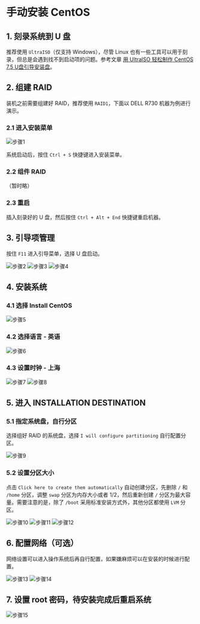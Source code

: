 # 手动安装 CentOS

## 1. 刻录系统到 U 盘

推荐使用 `UltraISO`（仅支持 Windows），尽管 Linux 也有一些工具可以用于刻录，但总是会遇到找不到启动项的问题。参考文章 [用 UltraISO 轻松制作 CentOS 7.5 U盘引导安装盘](https://www.jianshu.com/p/3f2f60de67c3)。

## 2. 组建 RAID

装机之前需要组建好 RAID，推荐使用 `RAID1`，下面以 DELL R730 机器为例进行演示。

### 2.1 进入安装菜单

![步骤1](.images/1.jpeg)

系统启动后，按住 `Ctrl + S` 快捷键进入安装菜单。

### 2.2 组件 RAID

（暂时略）

### 2.3 重启

插入刻录好的 U 盘，然后按住 `Ctrl + Alt + End` 快捷键重启机器。

## 3. 引导项管理

按住 `F11` 进入引导菜单，选择 U 盘启动。

![步骤2](.images/2.jpeg)
![步骤3](.images/3.jpeg)
![步骤4](.images/4.jpeg)

## 4. 安装系统

### 4.1 选择 Install CentOS

![步骤5](.images/5.jpeg)

### 4.2 选择语言 - 英语

![步骤6](.images/6.jpeg)

### 4.3 设置时钟 - 上海

![步骤7](.images/7.jpeg)
![步骤8](.images/8.jpeg)

## 5. 进入 INSTALLATION DESTINATION

### 5.1 指定系统盘，自行分区

选择组好 RAID 的系统盘，选择 `I will configure partitioning` 自行配置分区。

![步骤9](.images/9.jpeg)

### 5.2 设置分区大小

点击 `Click here to create them automatically` 自动创建分区，先删除 `/` 和 `/home` 分区，调整 `swap` 分区为内存大小或者 1/2，然后重新创建 `/` 分区为最大容量。需要注意的是，除了 `/boot` 采用标准安装方式外，其他分区都使用 `LVM` 分区。

![步骤10](.images/10.jpeg)
![步骤11](.images/11.jpeg)
![步骤12](.images/12.jpeg)

## 6. 配置网络（可选）

网络设置可以进入操作系统后再自行配置，如果嫌麻烦可以在安装的时候进行配置。

![步骤13](.images/13.jpeg)
![步骤14](.images/14.jpeg)

## 7. 设置 root 密码，待安装完成后重启系统

![步骤15](.images/15.jpeg)